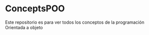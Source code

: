# ConceptsPOO
Este repositorio es para ver todos los conceptos de la programación Orientada a objeto
